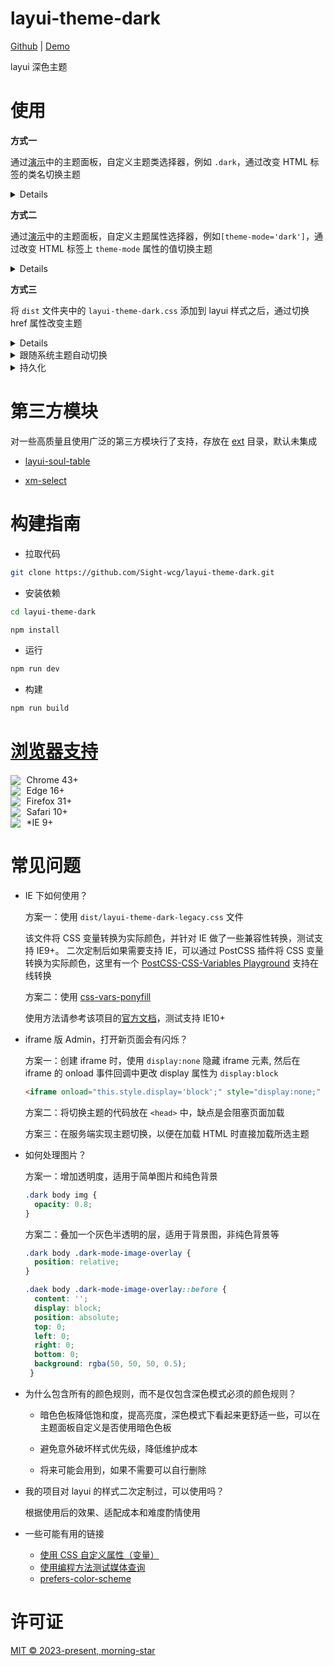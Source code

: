 # layui-theme-dark

[Github](https://github.com/Sight-wcg/layui-theme-dark/) | [Demo](https://sight-wcg.github.io/layui-theme-dark/)

layui 深色主题

# 使用

**方式一**

通过[演示](https://sight-wcg.github.io/layui-theme-dark/)中的主题面板，自定义主题类选择器，例如 `.dark`，通过改变 HTML 标签的类名切换主题

<details>
  
```css
/** CSS 生成 */
:root{                      :root.dark{
  --color-bg: #000;           --color-bg: #000;
}                     ==>   }
.lay-card{                  .dark .lay-card{
  color: #FFF;                color: #FFF;
}                           }
```

```js
/** JavaScript */
// 设置为深色主题
document.documentElement.classList.add('dark')
// 恢复浅色主题
document.documentElement.classList.remove('dark')
// 切换深/浅色主题
document.documentElement.classList.toggle('dark')
```

```html
<!-- HTML -->
<!--light-->
<html> ... </html>

<!--dark-->
<html class="dark"> ... </html>
```

</details>

**方式二**

通过[演示](https://sight-wcg.github.io/layui-theme-dark/)中的主题面板，自定义主题属性选择器，例如`[theme-mode='dark']`，通过改变 HTML 标签上 `theme-mode` 属性的值切换主题

<details>

```css
/** CSS 生成 */
:root{                      :root[theme-mode='dark']{
  --color-bg: #000;           --color-bg: #000;
}                     ==>   }
.lay-card{                  [theme-mode='dark'] .lay-card{
  color: #FFF;                color: #FFF;
}                           }
```

```js
/** JavaScript */
// 设置为深色主题
document.documentElement.setAttribute('theme-mode', 'dark')
// 恢复浅色主题
document.documentElement.removeAttribute('theme-mode')
```

```html
<!-- HTML -->
<!--light-->
<html> ... </html>

<!--dark-->
<html theme-mode="dark"> ... </html>
```

</details>

**方式三**

将 `dist` 文件夹中的 `layui-theme-dark.css` 添加到 layui 样式之后，通过切换 href 属性改变主题

<details>

```html
<!-- HTML -->
<link rel="stylesheet" href="https://cdn.jsdelivr.net/npm/layui@2.8.0-rc.13/dist/css/layui.min.css">
<!--light-->
<link id="layui_theme_css" rel="stylesheet">
<!--dark-->
<link id="layui_theme_css" rel="stylesheet" href="./layui-theme-dark.css">
```

```js
/** JavaScript */
// 设置为深色主题
document.getElementById('#layui_theme_css').setAttribute('href','./layui-theme-dark.css')
// 恢复浅色主题
document.getElementById('#layui_theme_css').removeAttribute('href')
```

</details>

<details><summary>跟随系统主题自动切换</summary>

```js
var darkThemeMediaQuery = window.matchMedia("(prefers-color-scheme: dark)");

darkThemeMediaQuery.addEventListener(function(e){
  if(e.matches) {
    document.documentElement.classList.add('dark')
  }else{
    document.documentElement.classList.remove('dark')
  }
});

```

</details>

<details>
<summary>持久化</summary>

```js
var APPERANCE_KEY = "layui-theme-mode-prefer-dark"

var savedPreferDark = localStorage.getItem(APPERANCE_KEY)

if(
  savedPreferDark === "true" ||
  (!savedPreferDark && window.matchMedia("(prefers-color-scheme: dark)").matches)
){
  document.documentElement.classList.add("dark")
}

document.querySelector('#toggle-dark').addEventListener('click', function(){
  var cls = document.documentElement.classList;
  cls.toggle("dark");
  localStorage.setItem(APPERANCE_KEY, String(cls.contains("dark")))
})
```

</details>


# 第三方模块

对一些高质量且使用广泛的第三方模块行了支持，存放在 [ext](https://github.com/Sight-wcg/layui-theme-dark/tree/master/ext) 目录，默认未集成

- [layui-soul-table](https://github.com/yelog/layui-soul-table)

- [xm-select](https://gitee.com/maplemei/xm-select)

# 构建指南

- 拉取代码

```bash
git clone https://github.com/Sight-wcg/layui-theme-dark.git
```

- 安装依赖

```bash
cd layui-theme-dark

npm install
```

- 运行

```bash
npm run dev
```

- 构建

```bash
npm run build
```

# [浏览器支持](https://caniuse.com/?search=css%20vars)

<img src="https://api.iconify.design/devicon:chrome.svg" style="margin-right: 0.4em; vertical-align: text-bottom;"> Chrome 43+
<br>
<img src="https://api.iconify.design/logos:microsoft-edge.svg" style="margin-right: 0.4em; vertical-align: text-bottom;"> Edge 16+
<br>
<img src="https://api.iconify.design/logos:firefox.svg" style="margin-right: 0.4em; vertical-align: text-bottom;"> Firefox 31+
<br>
<img src="https://api.iconify.design/devicon:safari.svg" style="margin-right: 0.4em; vertical-align: text-bottom;"> Safari 10+
<br>
<img src="https://api.iconify.design/logos:internetexplorer.svg" style="margin-right: 0.4em; vertical-align: text-bottom;"> *IE 9+

# 常见问题
- IE 下如何使用？

  方案一：使用 `dist/layui-theme-dark-legacy.css` 文件

    该文件将 CSS 变量转换为实际颜色，并针对 IE 做了一些兼容性转换，测试支持 IE9+。 二次定制后如果需要支持 IE，可以通过 PostCSS 插件将 CSS 变量转换为实际颜色，这里有一个 [PostCSS-CSS-Variables Playground](https://madlittlemods.github.io/postcss-css-variables/playground/) 支持在线转换

  方案二：使用 [css-vars-ponyfill](https://github.com/jhildenbiddle/css-vars-ponyfill)

    使用方法请参考该项目的[官方文档](https://jhildenbiddle.github.io/css-vars-ponyfill)，测试支持 IE10+

- iframe 版 Admin，打开新页面会有闪烁？
 
  方案一：创建 iframe 时，使用 `display:none` 隐藏 iframe 元素, 然后在 iframe 的 onload 事件回调中更改 display 属性为 `display:block`

    ```html
    <iframe onload="this.style.display='block';" style="display:none;" >
    ```
 
  方案二：将切换主题的代码放在 `<head>` 中，缺点是会阻塞页面加载
  
  方案三：在服务端实现主题切换，以便在加载 HTML 时直接加载所选主题

- 如何处理图片？

  方案一：增加透明度，适用于简单图片和纯色背景

  ```css  
  .dark body img {
    opacity: 0.8;
  }
  ```

  方案二：叠加一个灰色半透明的层，适用于背景图，非纯色背景等

  ```css
  .dark body .dark-mode-image-overlay {
    position: relative;
  }

  .daek body .dark-mode-image-overlay::before {
    content: '';
    display: block;
    position: absolute;
    top: 0;
    left: 0;
    right: 0;
    bottom: 0;
    background: rgba(50, 50, 50, 0.5);
   }
  ```

- 为什么包含所有的颜色规则，而不是仅包含深色模式必须的颜色规则？

  - 暗色色板降低饱和度，提高亮度，深色模式下看起来更舒适一些，可以在主题面板自定义是否使用暗色色板

  - 避免意外破坏样式优先级，降低维护成本

  - 将来可能会用到，如果不需要可以自行删除

- 我的项目对 layui 的样式二次定制过，可以使用吗？

  根据使用后的效果、适配成本和难度酌情使用

- 一些可能有用的链接
  - [使用 CSS 自定义属性（变量）](https://developer.mozilla.org/zh-CN/docs/Web/CSS/Using_CSS_custom_properties)
  - [使用编程方法测试媒体查询](https://developer.mozilla.org/zh-CN/docs/Web/CSS/CSS_media_queries/Testing_media_queries)
  - [prefers-color-scheme](https://developer.mozilla.org/zh-CN/docs/Web/CSS/@media/prefers-color-scheme)


# 许可证

[MIT © 2023-present, morning-star](./LICENSE)
